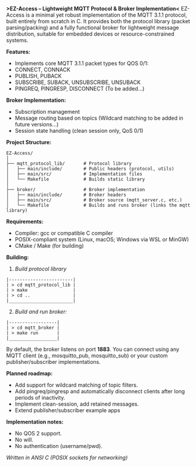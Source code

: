 **>EZ-Access – Lightweight MQTT Protocol & Broker Implementation<**
EZ-Access is a minimal yet robust implementation of the MQTT 3.1.1 protocol, built entirely from scratch in C.
It provides both the protocol library (packet parsing/packing) and a fully functional broker for lightweight message distribution, suitable for embedded devices or resource-constrained systems.

**Features:**
- Implements core MQTT 3.1.1 packet types for QOS 0/1:
- CONNECT, CONNACK
- PUBLISH, PUBACK
- SUBSCRIBE, SUBACK, UNSUBSCRIBE, UNSUBACK
- PINGREQ, PINGRESP, DISCONNECT (To be added...)

**Broker Implementation:**
- Subscription management
- Message routing based on topics (Wildcard matching to be added in future versions...)
- Session state handling (clean session only, QoS 0/1)

**Project Structure:**
```text
EZ-Access/
│
├── mqtt_protocol_lib/       # Protocol library
│   ├── main/include/        # Public headers (protocol, utils)
│   ├── main/src/            # Implementation files
│   └── Makefile             # Builds static library
│
├── broker/                  # Broker implementation
│   ├── main/include/        # Broker headers
│   ├── main/src/            # Broker source (mqtt_server.c, etc.)
│   └── Makefile             # Builds and runs broker (links the mqtt library)
```


**Requirements:**
- Compiler: gcc or compatible C compiler
- POSIX-compliant system (Linux, macOS; Windows via WSL or MinGW)
- CMake / Make (for building)

**Building:**
1. *Build protocol library*
```text
|------------------------|
| > cd mqtt_protocol_lib |
| > make                 |
| > cd ..                |
|________________________|
```
2. *Build and run broker:*
```text
|------------------|
| > cd mqtt_broker |
| > make run       |
|__________________|
```
By default, the broker listens on port **1883**.
You can connect using any MQTT client (e.g., mosquitto_pub, mosquitto_sub) or your custom publisher/subscriber implementations.

**Planned roadmap:**
- Add support for wildcard matching of topic filters.
- Add pingreq/pingresp and automatically disconnect clients after long periods of inactivity.
- Implement clean-session, add retained messages.
- Extend publisher/subscriber example apps

**Implementation notes:**
- No QOS 2 support.
- No will.
- No authentication (username/pwd).

*Written in ANSI C (POSIX sockets for networking)*
